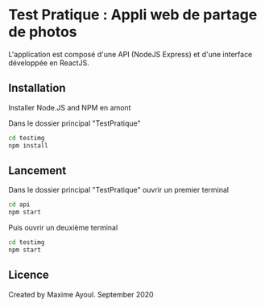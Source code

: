 # Test Pratique : Appli web de partage de photos

L'application est composé d'une API (NodeJS Express) et d'une interface développée en ReactJS.

## Installation

Installer Node.JS and NPM en amont

Dans le dossier principal "TestPratique"

```bash
cd testimg
npm install
```

## Lancement

Dans le dossier principal "TestPratique" ouvrir un premier terminal

```bash
cd api
npm start
```

Puis ouvrir un deuxième terminal

```bash
cd testimg
npm start
```


## Licence

Created by Maxime Ayoul. September 2020
